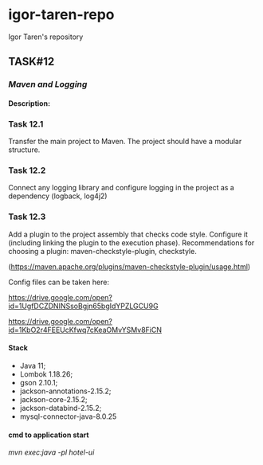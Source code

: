 # igor-taren-repo

Igor Taren's repository

## TASK#12

### _Maven and Logging_

#### Description:

### Task 12.1

Transfer the main project to Maven. The project should have a modular structure.

### Task 12.2

Сonnect any logging library and configure logging in the project as a dependency (logback, log4j2)

### Task 12.3

Add a plugin to the project assembly that checks code style. Configure it (including linking the plugin to
the execution phase). Recommendations for choosing a plugin: maven-checkstyle-plugin, checkstyle.

(https://maven.apache.org/plugins/maven-checkstyle-plugin/usage.html)

Config files can be taken here:

https://drive.google.com/open?id=1UgfDCZDNINSsoBgjn65bgIdYPZLGCU9G

https://drive.google.com/open?id=1KbO2r4FEEUcKfwq7cKeaOMvYSMv8FiCN

#### Stack

- Java 11;
- Lombok 1.18.26;
- gson 2.10.1;
- jackson-annotations-2.15.2;
- jackson-core-2.15.2;
- jackson-databind-2.15.2;
- mysql-connector-java-8.0.25

#### cmd to application start

_mvn exec:java -pl hotel-ui_ 